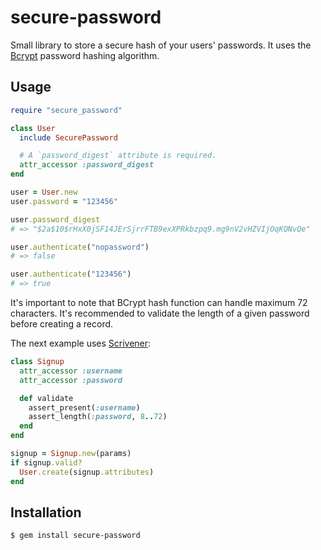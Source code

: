secure-password
===============

Small library to store a secure hash of your users' passwords.
It uses the [Bcrypt][bcrypt-ruby] password hashing algorithm.

Usage
-----

```ruby
require "secure_password"

class User
  include SecurePassword

  # A `password_digest` attribute is required.
  attr_accessor :password_digest
end

user = User.new
user.password = "123456"

user.password_digest
# => "$2a$10$rHxX0jSF14JErSjrrFTB9exXPRkbzpq9.mg9nV2vHZVIjOqKQNvQe"

user.authenticate("nopassword")
# => false

user.authenticate("123456")
# => true
```

It's important to note that BCrypt hash function can handle
maximum 72 characters. It's recommended to validate the length
of a given password before creating a record.

The next example uses [Scrivener][scrivener]:

```ruby
class Signup
  attr_accessor :username
  attr_accessor :password

  def validate
    assert_present(:username)
    assert_length(:password, 8..72)
  end
end

signup = Signup.new(params)
if signup.valid?
  User.create(signup.attributes)
end
```

Installation
------------

```
$ gem install secure-password
```

[scrivener]: https://github.com/soveran/scrivener
[bcrypt-ruby]: https://github.com/codahale/bcrypt-ruby
